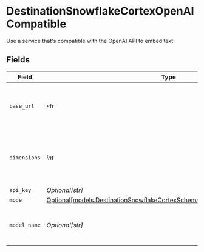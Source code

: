 # DestinationSnowflakeCortexOpenAICompatible

Use a service that's compatible with the OpenAI API to embed text.


## Fields

| Field                                                                                                                                              | Type                                                                                                                                               | Required                                                                                                                                           | Description                                                                                                                                        | Example                                                                                                                                            |
| -------------------------------------------------------------------------------------------------------------------------------------------------- | -------------------------------------------------------------------------------------------------------------------------------------------------- | -------------------------------------------------------------------------------------------------------------------------------------------------- | -------------------------------------------------------------------------------------------------------------------------------------------------- | -------------------------------------------------------------------------------------------------------------------------------------------------- |
| `base_url`                                                                                                                                         | *str*                                                                                                                                              | :heavy_check_mark:                                                                                                                                 | The base URL for your OpenAI-compatible service                                                                                                    | https://your-service-name.com                                                                                                                      |
| `dimensions`                                                                                                                                       | *int*                                                                                                                                              | :heavy_check_mark:                                                                                                                                 | The number of dimensions the embedding model is generating                                                                                         | 1536                                                                                                                                               |
| `api_key`                                                                                                                                          | *Optional[str]*                                                                                                                                    | :heavy_minus_sign:                                                                                                                                 | N/A                                                                                                                                                |                                                                                                                                                    |
| `mode`                                                                                                                                             | [Optional[models.DestinationSnowflakeCortexSchemasEmbeddingEmbedding5Mode]](../models/destinationsnowflakecortexschemasembeddingembedding5mode.md) | :heavy_minus_sign:                                                                                                                                 | N/A                                                                                                                                                |                                                                                                                                                    |
| `model_name`                                                                                                                                       | *Optional[str]*                                                                                                                                    | :heavy_minus_sign:                                                                                                                                 | The name of the model to use for embedding                                                                                                         | text-embedding-ada-002                                                                                                                             |